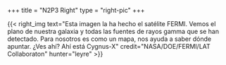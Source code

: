 +++
title = "N2P3 Right"
type = "right-pic"
+++

{{< right_img
    text="Esta imagen la ha hecho el satélite FERMI. Vemos el plano de nuestra galaxia y todas las fuentes de rayos gamma que se han detectado. Para nosotros es como un mapa, nos ayuda a saber dónde apuntar. ¿Ves ahí? Ahí está Cygnus-X"
    credit="NASA/DOE/FERMI/LAT Collaboraton"
    hunter="leyre" >}}
